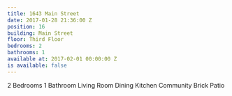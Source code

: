```yaml
---
title: 1643 Main Street
date: 2017-01-28 21:36:00 Z
position: 16
building: Main Street
floor: Third Floor
bedrooms: 2
bathrooms: 1
available at: 2017-02-01 00:00:00 Z
is available: false
---
```


2 Bedrooms
1 Bathroom
Living Room
Dining
Kitchen
Community Brick Patio
